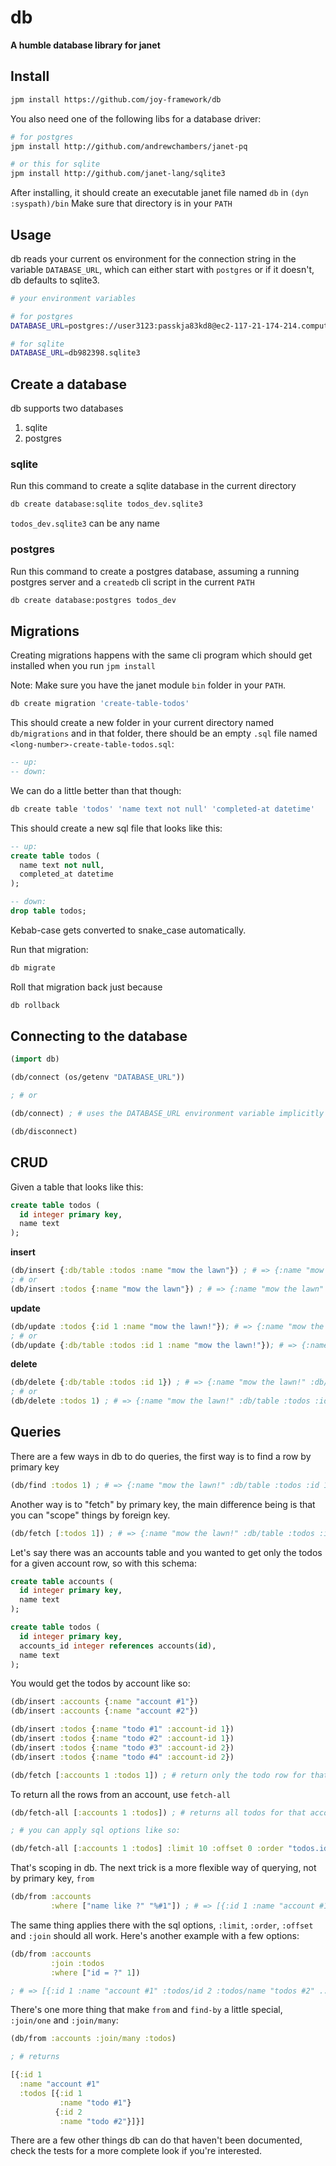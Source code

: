 # db
__A humble database library for janet__

## Install

```sh
jpm install https://github.com/joy-framework/db
```

You also need one of the following libs for a database driver:

```sh
# for postgres
jpm install http://github.com/andrewchambers/janet-pq

# or this for sqlite
jpm install http://github.com/janet-lang/sqlite3
```

After installing, it should create an executable janet file named `db` in `(dyn :syspath)/bin`
Make sure that directory is in your `PATH`

## Usage

db reads your current os environment for the connection string in the variable `DATABASE_URL`, which can either start with `postgres` or if it doesn't, db defaults to sqlite3.

```sh
# your environment variables

# for postgres
DATABASE_URL=postgres://user3123:passkja83kd8@ec2-117-21-174-214.compute-1.amazonaws.com:6212/db982398

# for sqlite
DATABASE_URL=db982398.sqlite3
```

## Create a database

db supports two databases

1. sqlite
2. postgres

### sqlite

Run this command to create a sqlite database in the current directory

```sh
db create database:sqlite todos_dev.sqlite3
```

`todos_dev.sqlite3` can be any name

### postgres

Run this command to create a postgres database, assuming a running postgres server and a `createdb` cli script in the current `PATH`

```sh
db create database:postgres todos_dev
```

## Migrations

Creating migrations happens with the same cli program which should get installed when you run `jpm install`

Note: Make sure you have the janet module `bin` folder in your `PATH`.

```sh
db create migration 'create-table-todos'
```

This should create a new folder in your current directory named `db/migrations` and in that folder, there should be an empty `.sql` file named `<long-number>-create-table-todos.sql`:

```sql
-- up:
-- down:
```

We can do a little better than that though:

```sh
db create table 'todos' 'name text not null' 'completed-at datetime'
```

This should create a new sql file that looks like this:

```sql
-- up:
create table todos (
  name text not null,
  completed_at datetime
);

-- down:
drop table todos;
```

Kebab-case gets converted to snake_case automatically.

Run that migration:

```sh
db migrate
```

Roll that migration back just because

```sh
db rollback
```

## Connecting to the database

```clojure
(import db)

(db/connect (os/getenv "DATABASE_URL"))

; # or

(db/connect) ; # uses the DATABASE_URL environment variable implicitly

(db/disconnect)
```

## CRUD

Given a table that looks like this:

```sql
create table todos (
  id integer primary key,
  name text
);
```

__insert__
```clojure
(db/insert {:db/table :todos :name "mow the lawn"}) ; # => {:name "mow the lawn" :db/table :todos :id 1}
; # or
(db/insert :todos {:name "mow the lawn"}) ; # => {:name "mow the lawn" :db/table :todos :id 1}
```

__update__
```clojure
(db/update :todos {:id 1 :name "mow the lawn!"}); # => {:name "mow the lawn!" :db/table :todos :id 1}
; # or
(db/update {:db/table :todos :id 1 :name "mow the lawn!"}); # => {:name "mow the lawn!" :db/table :todos :id 1}
```

__delete__
```clojure
(db/delete {:db/table :todos :id 1}) ; # => {:name "mow the lawn!" :db/table :todos :id 1}
; # or
(db/delete :todos 1) ; # => {:name "mow the lawn!" :db/table :todos :id 1}
```

## Queries

There are a few ways in db to do queries, the first way is to find a row by primary key

```clojure
(db/find :todos 1) ; # => {:name "mow the lawn!" :db/table :todos :id 1}
```

Another way is to "fetch" by primary key, the main difference being is that you can "scope" things by foreign key.

```clojure
(db/fetch [:todos 1]) ; # => {:name "mow the lawn!" :db/table :todos :id 1}
```

Let's say there was an accounts table and you wanted to get only the todos for a given account row, so with this schema:

```sql
create table accounts (
  id integer primary key,
  name text
);

create table todos (
  id integer primary key,
  accounts_id integer references accounts(id),
  name text
);
```

You would get the todos by account like so:

```clojure
(db/insert :accounts {:name "account #1"})
(db/insert :accounts {:name "account #2"})

(db/insert :todos {:name "todo #1" :account-id 1})
(db/insert :todos {:name "todo #2" :account-id 1})
(db/insert :todos {:name "todo #3" :account-id 2})
(db/insert :todos {:name "todo #4" :account-id 2})

(db/fetch [:accounts 1 :todos 1]) ; # return only the todo row for that account
```

To return all the rows from an account, use `fetch-all`

```clojure
(db/fetch-all [:accounts 1 :todos]) ; # returns all todos for that account

; # you can apply sql options like so:

(db/fetch-all [:accounts 1 :todos] :limit 10 :offset 0 :order "todos.id desc")
```

That's scoping in db. The next trick is a more flexible way of querying, not by primary key, `from`

```clojure
(db/from :accounts
         :where ["name like ?" "%#1"]) ; # => [{:id 1 :name "account #1"}]
```

The same thing applies there with the sql options, `:limit`, `:order`, `:offset` and `:join` should all work. Here's another example with a few options:

```clojure
(db/from :accounts
         :join :todos
         :where ["id = ?" 1])

; # => [{:id 1 :name "account #1" :todos/id 2 :todos/name "todos #2" ...} ...]
```

There's one more thing that make `from` and `find-by` a little special, `:join/one` and `:join/many`:

```clojure
(db/from :accounts :join/many :todos)

; # returns

[{:id 1
  :name "account #1"
  :todos [{:id 1
           :name "todo #1"}
          {:id 2
           :name "todo #2"}]}]
```

There are a few other things db can do that haven't been documented, check the tests for a more complete look if you're interested.
